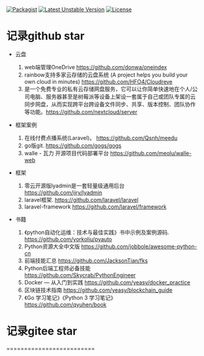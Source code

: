 [![Packagist](https://img.shields.io/packagist/v/HFO4/Cloudreve.svg)]()
[![Latest Unstable Version](https://poser.pugx.org/hfo4/cloudreve/v/unstable)]()
[![License](https://poser.pugx.org/hfo4/cloudreve/license)]()


# 记录github star

- 云盘
  1. web端管理OneDrive   https://github.com/donwa/oneindex
  1. rainbow支持多家云存储的云盘系统 (A project helps you build your own cloud in minutes) https://github.com/HFO4/Cloudreve
  1. 是一个免费专业的私有云存储网盘服务，它可以让你简单快速地在个人/公司电脑、服务器甚至是树莓派等设备上架设一套属于自己或团队专属的云同步网盘，从而实现跨平台跨设备文件同步、共享、版本控制、团队协作等功能。https://github.com/nextcloud/server

- 框架案例
  1. 在线付费点播系统(Laravel)。 https://github.com/Qsnh/meedu
  1. go版git.  https://github.com/gogs/gogs
  1. walle - 瓦力 开源项目代码部署平台   https://github.com/meolu/walle-web
  
- 框架
  1. 零云开源版lyadmin是一套轻量级通用后台 https://github.com/ijry/lyadmin
  1. laravel框架. https://github.com/laravel/laravel
  1. laravel-framework https://github.com/laravel/framework

- 书籍
  1. 《python自动化运维：技术与最佳实践》书中示例及案例源码. https://github.com/yorkoliu/pyauto
  1. Python资源大全中文版   https://github.com/jobbole/awesome-python-cn
  1. 前端技能汇总 https://github.com/JacksonTian/fks
  1. Python后端工程师必备技能  https://github.com/Skycrab/PythonEngineer
  1. Docker — 从入门到实践 https://github.com/yeasy/docker_practice
  1. 区块链技术指南 https://github.com/yeasy/blockchain_guide
  1. 《Go 学习笔记》《Python 3 学习笔记》 https://github.com/qyuhen/book
# 记录gitee star
=========================

